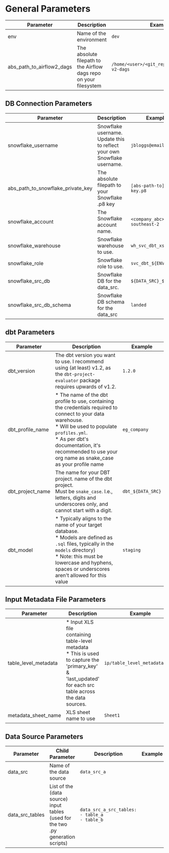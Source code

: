 # General Parameters

| Parameter | Description | Example                  |
| --------- | ---------------------------- | ------- |
| env | Name of the environment | `dev` |
| abs_path_to_airflow2_dags | The absolute filepath to the Airflow dags repo on your filesystem | `/home/<user>/<git_repos_link>/airflow-v2-dags` |

## DB Connection Parameters

| Parameter | Description                  | Example |
| --------- | ---------------------------- | ------- |
| snowflake_username | Snowflake username.<br/>Update this to reflect your own Snowflake username. | `jbloggs@email.com` |
| abs_path_to_snowflake_private_key | The absolute filepath to your Snowflake .p8 key | `[abs-path-to]/rsa-key.p8` |
| snowflake_account | The Snowflake account name. | `<company_abc>.ap-southeast-2` |
| snowflake_warehouse | Snowflake warehouse to use. | `wh_svc_dbt_xs_${ENV}` |
| snowflake_role | Snowflake role to use. | `svc_dbt_${ENV}` |
| snowflake_src_db | Snowflake DB for the data_src. | `${DATA_SRC}_${ENV}` |
| snowflake_src_db_schema | Snowflake DB schema for the data_src | `landed` |

## dbt Parameters

| Parameter | Description                  | Example |
| --------- | ---------------------------- | ------- |
| dbt_version | The dbt version you want to use. I recommend using (at least) v1.2, as the `dbt-project-evaluator` package requires upwards of v1.2. | `1.2.0` |
| dbt_profile_name | * The name of the dbt profile to use, containing the credentials required to connect to your data warehouse.<br/>* Will be used to populate `profiles.yml`.<br/>* As per dbt's documentation, it's recommended to use your org name as snake_case as your profile name | `eg_company` |
| dbt_project_name | The name for your DBT project. name of the dbt project.<br/>Must be `snake_case`. I.e., letters, digits and underscores only, and cannot start with a digit. | `dbt_${DATA_SRC}` |
| dbt_model | * Typically aligns to the name of your target database.<br/>* Models are defined as `.sql` files, typically in the `models` directory)<br/>* Note: this must be lowercase and hyphens, spaces or underscores aren't allowed for this value | `staging` |

## Input Metadata File Parameters

| Parameter | Description | Example                  |
| --------- | ---------------------------- | ------- |
| table_level_metadata | * Input XLS file containing table-level metadata<br/>* This is used to capture the 'primary_key' & 'last_updated' for each src table across the data sources. | `ip/table_level_metadata.xlsx` |
| metadata_sheet_name | XLS sheet name to use | `Sheet1` |

## Data Source Parameters

| Parameter | Child Parameter | Description | Example |
| --------- | --------------- | ----------- | ------- |
| data_src | Name of the data source | `data_src_a` |
| data_src_tables | List of the (data source) input tables (used for the two .py generation scripts) | `data_src_a_src_tables:`<br/>`- table_a`<br/>`- table_b` |
